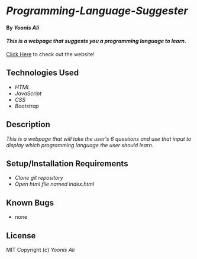 # _Programming-Language-Suggester_

#### By _**Yoonis Ali**_

#### _This is a webpage that suggests you a programming language to learn._

[Click Here](https://yoonisali.github.io/programming-language-suggester/) to check out the website!

## Technologies Used

* _HTML_
* _JavaScript_
* _CSS_
* _Bootstrap_

## Description

_This is a webpage that will take the user's 6 questions and use that input to display which programming language the user should learn._

## Setup/Installation Requirements

* _Clone git repository_
* _Open html file named index.html_

## Known Bugs

* none

## License

MIT
Copyright (c) _Yoonis Ali_
